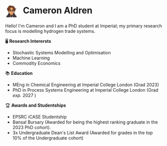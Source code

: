 #  <img src="image.png" alt="Icon" width="40" style="vertical-align: middle; position: relative; top: 20; margin-right: 10px;">  Cameron Aldren

Hello! I'm Cameron and I am a PhD student at Imperial; my primary research focus is modelling hydrogen trade systems.

🖥️ __Research Interersts__
- Stochastic Systems Modelling and Optimisation
- Machine Learning
- Commodity Economics 

📚 __Education__
- MEng in Chemical Engineering at Imperial College London (Grad 2023)
- PhD in Process Systems Engineering at Imperial College London (Grad *exp.* 2027 )

🏆 __Awards and Studentships__
- EPSRC iCASE Studentship
- Bansal Bursary (Awarded for being the highest ranking graduate in the 2023 PhD cohort).
- 3x Undergraduate Dean's List Award (Awarded for grades in the top 10% of the Undergraduate cohort)

